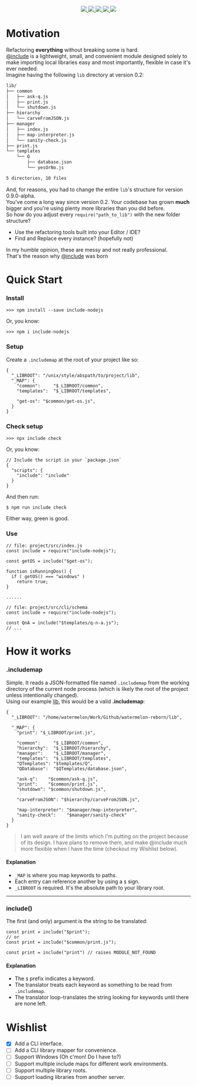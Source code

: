 <p align="center">
    <a href="https://github.com/c0dewriter/include-nodejs">
        <img src="https://img.shields.io/npm/v/include-nodejs?color=informational" />
    </a>
    <a href="https://github.com/c0dewriter/include-nodejs/issues">
        <img src="https://img.shields.io/github/issues/c0dewriter/include-nodejs" />
    </a>
    <a href="https://github.com/c0dewriter/include-nodejs/blob/master/LICENSE">
        <img src="https://img.shields.io/github/license/c0dewriter/include-nodejs?color=important"/>
    </a>
    <a href="#">
        <img src="https://img.shields.io/badge/Platforms-Linux%20|%20MacOS-important" />
    </a>
    <a href="https://travis-ci.org/c0dewriter/include-nodejs">
        <img src="https://img.shields.io/travis/c0dewriter/include-nodejs"/>
    </a>
</p>  

Motivation 
=====================
Refactoring **everything** without breaking some is hard.  
[@include](https://www.npmjs.com/package/include-nodejs) is a lightweight, small, and 
convenient module designed solely to make 
importing local libraries easy and most importantly, flexible in case it's ever needed.   
Imagine having the following `lib` directory at version 0.2:
```bash
lib/
├── common
│   ├── ask-q.js
│   ├── print.js
│   └── shutdown.js
├── hierarchy
│   └── carveFromJSON.js
├── manager
│   ├── index.js
│   ├── map-interpreter.js
│   └── sanity-check.js
├── print.js
└── templates
    └── Q
        ├── database.json
        └── yesOrNo.js

5 directories, 10 files

```
And, for reasons, you had to change the entire `lib`'s structure for version 0.9.0-alpha.  
You've come a long way since version 0.2. Your codebase has grown **much** bigger and you're using plenty more libraries than you did before.  
So how do you adjust every `require("path_to_lib")` with the new folder structure?
 - Use the refactoring tools built into your Editor / IDE?  
 - Find and Replace every instance? (hopefully not)

In my humble opinion, these are messy and not really professional.  
That's the reason why [@include](https://www.npmjs.com/package/include-nodejs) was born

Quick Start
=====================
### Install
```node
>>> npm install --save include-nodejs
```

Or, you know:
```node
>>> npm i include-nodejs
```

### Setup
Create a `.includemap` at the root of your project like so:  
```node
{
  "_LIBROOT": "/unix/style/abspath/to/project/lib",
  "_MAP": {
    "common":     "$_LIBROOT/common",
    "templates":  "$_LIBROOT/templates",
    
    "get-os": "$common/get-os.js",
  }
}
```

### Check setup
```node
>>> npx include check
```

Or, you know:     
```node
// Include the script in your `package.json`
{
  "scripts": {
    "include": "include"
  }
}
```

And then run:   
```node
$ npm run include check
```

Either way, green is good.

### Use
```node
// file: project/src/index.js
const include = require("include-nodejs");

const getOS = include("$get-os");

function isRunningDos() {
  if ( getOS() === "windows" )
    return true;
}

......

// file: project/src/cli/schema
const include = require("include-nodejs");

const QnA = include("$templates/q-n-a.js");
// ...
```

How it works
=====================
### .includemap
Simple. It reads a JSON-formatted file named `.includemap` from the working directory of the current node process 
(which is likely the root of the project unless intentionally changed).    
Using our example [lib](#motivation), this would be a valid **.includemap**:
```node
{
  "_LIBROOT": "/home/watermelon/Work/Github/watermelon-reborn/lib",

  "_MAP": {
    "print": "$_LIBROOT/print.js",

    "common":     "$_LIBROOT/common",
    "hierarchy":  "$_LIBROOT/hierarchy",
    "manager":    "$_LIBROOT/manager",
    "templates":  "$_LIBROOT/templates",
    "QTemplates": "$templates/Q",
    "QDatabase":  "$QTemplates/database.json",

    "ask-q":    "$common/ask-q.js",
    "print":    "$common/print.js",
    "shutdown": "$common/shutdown.js",

    "carveFromJSON": "$hierarchy/carveFromJSON.js",

    "map-interpreter": "$manager/map-interpreter",
    "sanity-check":    "$manager/sanity-check"
  }
}
```
> I am well aware of the limits which I'm putting on the project because of its design.
> I have plans to remove them, and make @include much more flexible when I have the time (checkout my Wishlist below).

#### Explanation
- `_MAP` is where you map keywords to paths.
- Each entry can reference another by using a `$` sign.
- `_LIBROOT` is required. It's the absolute path to your library root.

---

### include()
The first (and only) argument is the string to be translated:  
```node
const print = include("$print");
// or
const print = include("$common/print.js");

const print = include("print") // raises MODULE_NOT_FOUND
```
#### Explanation
- The `$` prefix indicates a keyword.
- The translator treats each keyword as something to be read from `.includemap`.
- The translator loop-translates the string looking for keywords until there are none left.


Wishlist
=====================
- [X] Add a CLI interface.
- [ ] Add a CLI library mapper for convenience.
- [ ] Support Windows (Oh c'mon! Do I have to?)
- [ ] Support multiple include maps for different work environments.
- [ ] Support multiple library roots.
- [ ] Support loading libraries from another server.
